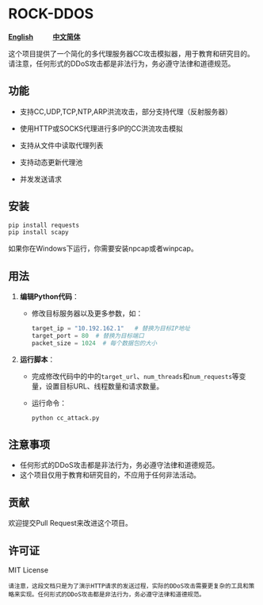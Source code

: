 # ROCK-DDOS

[**English**](README.md)&nbsp;&nbsp;&nbsp;&nbsp;&nbsp;&nbsp;&nbsp;&nbsp;&nbsp;&nbsp;[**中文简体**](README_ZH-CN.md)

这个项目提供了一个简化的多代理服务器CC攻击模拟器，用于教育和研究目的。请注意，任何形式的DDoS攻击都是非法行为，务必遵守法律和道德规范。

## 功能

- 支持CC,UDP,TCP,NTP,ARP洪流攻击，部分支持代理（反射服务器）

- 使用HTTP或SOCKS代理进行多IP的CC洪流攻击模拟
- 支持从文件中读取代理列表
- 支持动态更新代理池
- 并发发送请求

## 安装

```bash
pip install requests
pip install scapy
```

如果你在Windows下运行，你需要安装npcap或者winpcap。

## 用法

1. **编辑Python代码**：
   
   - 修改目标服务器以及更多参数，如：
     ```python
     target_ip = "10.192.162.1"   # 替换为目标IP地址
     target_port = 80  # 替换为目标端口
     packet_size = 1024  # 每个数据包的大小
     ```
2. **运行脚本**：
   
   - 完成修改代码中的中的`target_url`、`num_threads`和`num_requests`等变量，设置目标URL、线程数量和请求数量。
   - 运行命令：
     
     ```bash
     python cc_attack.py
     ```

## 注意事项

- 任何形式的DDoS攻击都是非法行为，务必遵守法律和道德规范。
- 这个项目仅用于教育和研究目的，不应用于任何非法活动。

## 贡献

欢迎提交Pull Request来改进这个项目。

## 许可证

MIT License

```
请注意，这段文档只是为了演示HTTP请求的发送过程，实际的DDoS攻击需要更复杂的工具和策略来实现。任何形式的DDoS攻击都是非法行为，务必遵守法律和道德规范。
```
